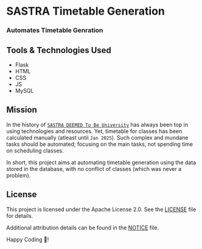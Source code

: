 # SASTRA Timetable Generation

### Automates Timetable Genration

## Tools & Technologies Used

* Flask
* HTML
* CSS
* JS
* MySQL

## Mission

In the history of [`SASTRA DEEMED To Be University`](https://www.sastra.edu) has always been top in using technologies and resources.
Yet, timetable for classes has been calculated manually (atleast until `Jan 2025`).
Such complex and mundane tasks should be automated; focusing on the main tasks, not spending time on scheduling classes.

In short, this project aims at automating timetable generation using the data stored in the database, with no conflict of classes (which was never a problem).

## License
This project is licensed under the Apache License 2.0. See the [LICENSE](LICENSE) file for details.

Additional attribution details can be found in the [NOTICE](NOTICE) file.

Happy Coding 🚀!
